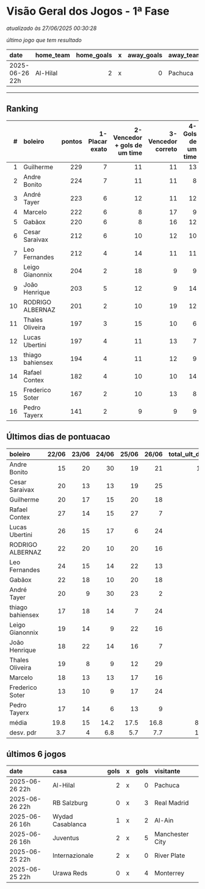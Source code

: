 # Visão Geral dos Jogos - 1ª Fase

_atualizado às 27/06/2025 00:30:28_

_último jogo que tem resultado_

| date           | home_team   |   home_goals | x   |   away_goals | away_team   |
|:---------------|:------------|-------------:|:----|-------------:|:------------|
| 2025-06-26 22h | Al-Hilal    |            2 | x   |            0 | Pachuca     |



---
## Ranking
|   # | boleiro          |   pontos |   1-Placar exato |   2-Vencedor + gols de um time |   3-Vencedor correto |   4-Gols de um time |   5-Nenhum acerto |
|----:|:-----------------|---------:|-----------------:|-------------------------------:|---------------------:|--------------------:|------------------:|
|   1 | Guilherme        |      229 |                7 |                             11 |                   11 |                  13 |                 6 |
|   2 | Andre Bonito     |      224 |                7 |                             11 |                   11 |                   8 |                11 |
|   3 | André Tayer      |      223 |                6 |                             12 |                   11 |                  12 |                 7 |
|   4 | Marcelo          |      222 |                6 |                              8 |                   17 |                   9 |                 8 |
|   5 | Gabãox           |      220 |                6 |                              8 |                   16 |                  12 |                 6 |
|   6 | Cesar Saraivax   |      212 |                6 |                             10 |                   12 |                  10 |                10 |
|   7 | Leo Fernandes    |      212 |                4 |                             14 |                   11 |                  11 |                 8 |
|   8 | Leigo Gianonnix  |      204 |                2 |                             18 |                    9 |                   9 |                10 |
|   9 | João Henrique    |      203 |                5 |                             12 |                    9 |                  14 |                 8 |
|  10 | RODRIGO ALBERNAZ |      201 |                2 |                             10 |                   19 |                  12 |                 5 |
|  11 | Thales Oliveira  |      197 |                3 |                             15 |                   10 |                   6 |                14 |
|  12 | Lucas Ubertini   |      197 |                4 |                             11 |                   13 |                   7 |                13 |
|  13 | thiago bahiensex |      194 |                4 |                             11 |                   12 |                   9 |                12 |
|  14 | Rafael Contex    |      182 |                4 |                             10 |                   10 |                  14 |                10 |
|  15 | Frederico Soter  |      167 |                2 |                             10 |                   13 |                   8 |                15 |
|  16 | Pedro Tayerx     |      141 |                2 |                              9 |                    9 |                   9 |                19 |

## Últimos dias de pontuacao
| boleiro          |   22/06 |   23/06 |   24/06 |   25/06 |   26/06 |   total_ult_dias |
|:-----------------|--------:|--------:|--------:|--------:|--------:|-----------------:|
| Andre Bonito     |    15   |      20 |    30   |    19   |    21   |            105   |
| Cesar Saraivax   |    20   |      13 |    13   |    19   |    25   |             90   |
| Guilherme        |    20   |      17 |    15   |    20   |    18   |             90   |
| Rafael Contex    |    27   |      14 |    15   |    27   |     7   |             90   |
| Lucas Ubertini   |    26   |      15 |    17   |     6   |    24   |             88   |
| RODRIGO ALBERNAZ |    22   |      20 |    10   |    20   |    16   |             88   |
| Leo Fernandes    |    24   |      15 |    14   |    22   |    13   |             88   |
| Gabãox           |    22   |      18 |    10   |    20   |    18   |             88   |
| André Tayer      |    20   |       9 |    30   |    23   |     2   |             84   |
| thiago bahiensex |    17   |      18 |    14   |     7   |    24   |             80   |
| Leigo Gianonnix  |    19   |      14 |     9   |    22   |    16   |             80   |
| João Henrique    |    18   |      22 |    14   |    16   |     7   |             77   |
| Thales Oliveira  |    19   |       8 |     9   |    12   |    29   |             77   |
| Marcelo          |    18   |      13 |    13   |    17   |    16   |             77   |
| Frederico Soter  |    13   |      10 |     9   |    17   |    24   |             73   |
| Pedro Tayerx     |    17   |      14 |     6   |    13   |     9   |             59   |
| média            |    19.8 |      15 |    14.2 |    17.5 |    16.8 |             83.4 |
| desv. pdr        |     3.7 |       4 |     6.8 |     5.7 |     7.7 |             10.1 |

## últimos 6 jogos
| date           | casa             |   gols | x   |   gols | visitante       |
|:---------------|:-----------------|-------:|:----|-------:|:----------------|
| 2025-06-26 22h | Al-Hilal         |      2 | x   |      0 | Pachuca         |
| 2025-06-26 22h | RB Salzburg      |      0 | x   |      3 | Real Madrid     |
| 2025-06-26 16h | Wydad Casablanca |      1 | x   |      2 | Al-Ain          |
| 2025-06-26 16h | Juventus         |      2 | x   |      5 | Manchester City |
| 2025-06-25 22h | Internazionale   |      2 | x   |      0 | River Plate     |
| 2025-06-25 22h | Urawa Reds       |      0 | x   |      4 | Monterrey       |
